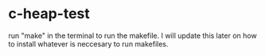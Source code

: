 # c-heap-test
run "make" in the terminal to run the makefile. 
I will update this later on how to install whatever is neccesary to run makefiles.